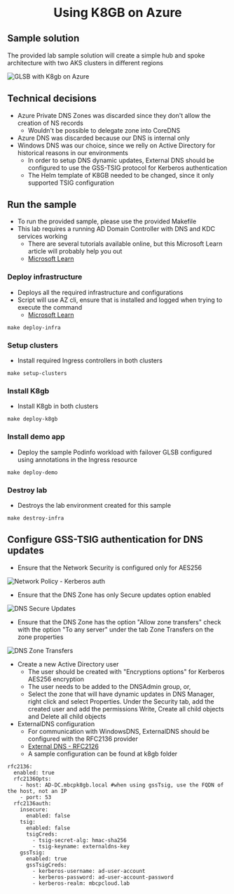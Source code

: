 <h1 align="center" style="margin-top: 0;">Using K8GB on Azure</h1>

## Sample solution

The provided lab sample solution will create a simple hub and spoke architecture with two AKS clusters in different regions

![GLSB with K8gb on Azure](/docs/examples/azure/images/k8gb_solution.png?raw=true "GLSB with K8gb on Azure")

## Technical decisions

* Azure Private DNS Zones was discarded since they don't allow the creation of NS records
    * Wouldn't be possible to delegate zone into CoreDNS
* Azure DNS was discarded because our DNS is internal only
* Windows DNS was our choice, since we relly on Active Directory for historical reasons in our environments
    * In order to setup DNS dynamic updates, External DNS should be configured to use the GSS-TSIG protocol for Kerberos authentication
    * The Helm template of K8GB needed to be changed, since it only supported TSIG configuration

## Run the sample

* To run the provided sample, please use the provided Makefile
* This lab requires a running AD Domain Controller with DNS and KDC services working
    * There are several tutorials available online, but this Microsoft Learn article will probably help you out 
    * [Microsoft Learn](https://learn.microsoft.com/en-us/windows-server/identity/ad-ds/deploy/install-active-directory-domain-services--level-100- "Install Active Directory")

### Deploy infrastructure
* Deploys all the required infrastructure and configurations
* Script will use AZ cli, ensure that is installed and logged when trying to execute the command
    * [Microsoft Learn](https://learn.microsoft.com/en-us/cli/azure/install-azure-cli "Install AZ Cli")
```
make deploy-infra
```

### Setup clusters
* Install required Ingress controllers in both clusters
```
make setup-clusters
```

### Install K8gb
* Install K8gb in both clusters
```
make deploy-k8gb
```

### Install demo app
* Deploy the sample Podinfo workload with failover GLSB configured using annotations in the Ingress resource
```
make deploy-demo
```

### Destroy lab
* Destroys the lab environment created for this sample
```
make destroy-infra
```

## Configure GSS-TSIG authentication for DNS updates

* Ensure that the Network Security is configured only for AES256

![Network Policy - Kerberos auth](/docs/examples/azure/images/LocalSecuryPolicyNetworkKerberos.png?raw=true "Network Policy - Kerberos auth")
* Ensure that the DNS Zone has only Secure updates option enabled

![DNS Secure Updates](/docs/examples/azure/images/DNSSecureUpdates.png "DNS Secure Updates")
* Ensure that the DNS Zone has the option "Allow zone transfers" check with the option "To any server" under the tab Zone Transfers on the zone properties

![DNS Zone Transfers](/docs/examples/azure/images/DNSZoneTransfers.png "DNS Zone Transfers")

* Create a new Active Directory user
    * The user should be created with "Encryptions options" for Kerberos AES256 encryption
    * The user needs to be added to the DNSAdmin group, or,
    * Select the zone that will have dynamic updates in DNS Manager, right click and select Properties. Under the Security tab, add the created user and add the permissions Write, Create all child objects and Delete all child objects
* ExternalDNS configuration
    * For communication with WindowsDNS, ExternalDNS should be configured with the RFC2136 provider
    * [External DNS - RFC2126](https://github.com/kubernetes-sigs/external-dns/blob/master/docs/tutorials/rfc2136.md "RFC2136 documentation")
    * A sample configuration can be found at k8gb folder
```
rfc2136:
  enabled: true
  rfc2136Opts:
    - host: AD-DC.mbcpk8gb.local #when using gssTsig, use the FQDN of the host, not an IP
    - port: 53
  rfc2136auth:
    insecure: 
      enabled: false
    tsig:
      enabled: false
      tsigCreds:
        - tsig-secret-alg: hmac-sha256
        - tsig-keyname: externaldns-key
    gssTsig:
      enabled: true
      gssTsigCreds:
        - kerberos-username: ad-user-account
        - kerberos-password: ad-user-account-password
        - kerberos-realm: mbcpcloud.lab
```
 